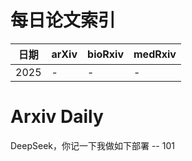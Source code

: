 # 每日论文索引

| 日期 | arXiv | bioRxiv | medRxiv |
|------|-------|---------|---------|
| 2025 | - | - | - |
















































































































































































































































































































































































































































# Arxiv Daily


DeepSeek，你记一下我做如下部署 -- 101
